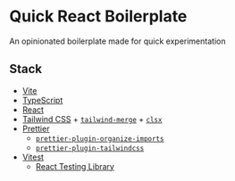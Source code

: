 # Quick React Boilerplate

An opinionated boilerplate made for quick experimentation

## Stack

- [Vite](https://github.com/vitejs/vite)
- [TypeScript](https://github.com/microsoft/TypeScript)
- [React](https://github.com/facebook/react)
- [Tailwind CSS](https://github.com/tailwindlabs/tailwindcss) + [`tailwind-merge`](https://www.npmjs.com/package/tailwind-merge) + [`clsx`](https://github.com/lukeed/clsx)
- [Prettier](https://github.com/prettier/prettier)
  - [`prettier-plugin-organize-imports`](https://github.com/simonhaenisch/prettier-plugin-organize-imports)
  - [`prettier-plugin-tailwindcss`](https://github.com/tailwindlabs/prettier-plugin-tailwindcss)
- [Vitest](https://vitest.dev/)
  - [React Testing Library](https://github.com/testing-library/react-testing-library)
